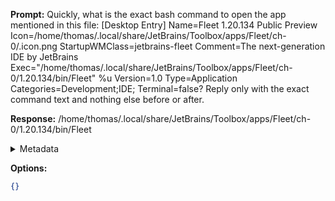 **Prompt:**
Quickly, what is the exact bash command to open the app mentioned in this file: [Desktop Entry]
Name=Fleet 1.20.134 Public Preview
Icon=/home/thomas/.local/share/JetBrains/Toolbox/apps/Fleet/ch-0/.icon.png
StartupWMClass=jetbrains-fleet
Comment=The next-generation IDE by JetBrains
Exec="/home/thomas/.local/share/JetBrains/Toolbox/apps/Fleet/ch-0/1.20.134/bin/Fleet" %u
Version=1.0
Type=Application
Categories=Development;IDE;
Terminal=false?
Reply only with the exact command text and nothing else before or after.

**Response:**
/home/thomas/.local/share/JetBrains/Toolbox/apps/Fleet/ch-0/1.20.134/bin/Fleet

<details><summary>Metadata</summary>

- Duration: 1426 ms
- Datetime: 2023-07-20T12:40:51.972404
- Model: gpt-3.5-turbo-0613

</details>

**Options:**
```json
{}
```

